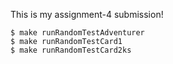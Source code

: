This is my assignment-4 submission!

```
$ make runRandomTestAdventurer
$ make runRandomTestCard1
$ make runRandomTestCard2ks

```

